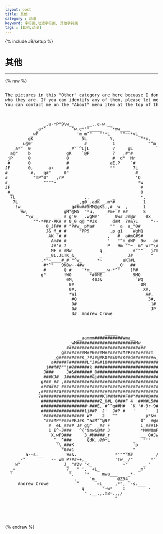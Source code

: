 ```yaml
---
layout: post
title: 其他
category : 动漫
keyword: 字符画,动漫字符画, 其他字符画
tags : [其他,动漫]
---
```

{% include JB/setup %}
# 其他
---
{% raw %}
<pre>

The pictures in this &quot;Other&quot; category are here becuase I don&#039;t know 
who they are. If you can identify any of them, please let me know. 
You can contact me on the &quot;About&quot; menu item at the top of the page.



               _,u-*P&quot;9\w__     __..e-w.__                                 
            _a*^          ^w.e*&#039;&quot;_____   `*mw____                          
          _wP               &#039;m_m^&quot;   &quot;&#039;*L    &quot;&quot;~~*vL__                     
        _gK                   5L         Y,          &quot;*x,_                 
      _u@0&#039;                ___ #          1             &quot;^m_               
   _a*&quot;  0               _#&quot; ^LjL         7     gL         `#r--x,_        
  a@&quot;    b              gK    `@P         7   ,#&quot;#           \_  &quot;^w       
 jP      0              0                 #  d&quot;  Mr            &quot;,   9w     
 #       0              #                aE,P    `#              #,  *#w   
JF       0,      a+     #                &quot;&quot;       7L              9,   &quot;g_ 
#         #,  _q#&quot;     0&quot;                          #               9_    Q 
#          &quot;mP&quot;0&quot;  _,rP                            &#039;Q             __7w   0 
#_             &quot;&quot;&quot;&quot;~                                *w             P#MW  E 
JF                                                   #               ?L  *K
 #_                                                  0                 aw# 
  7L                           ,,   _     _          *,         __       #&#039;
   7L                       _,g@_.adK _,m*#           1         #^6,     5_
    !w_                 __g#6w##5MM@gK5,,# _w  ,      1        g&#039;  9,     0
      9w,              gM&quot;@M5  &quot;*u,_   _#m+_# ##__    S_      _#   JFam,  5
        &quot;\w__  _   ___ # g&#039;0  _.wgM#&#039;     _0w# J#@W    0x_  _J@     ## &#039;# d
           &quot;&quot;-*#Kr-#K# # 0_0 q@ &quot;#JK      d#M  7#&amp;}L     &quot;--P       J#r 9g#
                0_JF## # &quot;P#w_ pMa#      &quot;&quot;  a  a_&quot;0#               jF   d&quot;
                J&amp; M_# #     &quot;PP9        ,p g1    WgMQ             a#L _#&quot; 
                 AK &quot;# #                ,   #  a#mC#9#            d&#039;JL/&quot;   
                  Am## #                &#039;   &quot;^m_dWP  9w   am    a#~ -&quot;   : 
                  J#&#039;# 7_               P   9m &quot;&quot;~ _m&quot;_wr&quot;\# _pP&quot;          
                  MF # #Mw           q_          _#&quot;&quot;&quot;   j#m^&quot;             
                __0L.JL!K_&amp;_         _          J#       &quot;                 
              .*&quot;~____#_# &quot;^w_      *~        uK]#L                        
               #*^&quot;   9K0w--4#w             _0&#039;  ##                        
               #       Q #    `*m_ ____.w-*^&quot;    ]M#                       
              g&quot;       !W0       *#0ME            9MQ                      
                        0M,       40J&amp;             `WQ_                    
                         0#                          0M_                   
                         0#,                          X#,                  
                         *W1                           A#,                 
                          #Q                            3#,                
                          0#                             ]#                
                          0#                             JP                
                          3#  Andrew Crowe                                 
                                                                           


                                       _____                          
                            __aammm###########Wma__                   
                         _wM#######################Mw_                
                       _###############################_              
                     _g########M##0###M#######M#P########m            
                   _g#########K_7#J#@#K0##E0##K##d########&amp;_          
                  a#####F#######L&quot;J#&amp;#10##########W#########L         
                j##M#@&quot;&quot;j#@######k ###########################g_      
               J###     J#&amp;#######_0###########################&amp;      
               ###KJ#  J##########&amp;j############################L     
              g###_## ,#########################################L     
              ###W### ###########################################     
             ,#######a###########################################     
             7########################K]##M####F##&quot;#####@########     
              #######################Z_0#L 0###F 4  ##W#L5#######     
              ##################~###E, #^^q##H#  `K &#039;#-9r-9#M####     
              #################1j##P  J&#039;  J#P #   &#039;    `   ]F0###     
              &#039;################ WP ___2   ^&quot;         __p*&amp;w _ ###     
               &quot;###MP*#####KJ#K &quot;a#M&quot;&quot;@9#            0&quot; _#@# J###     
                 #  eL_#### J# g@&quot;  _## F            I_###1F I10L     
                 1 E^-J###   ^{&quot;9mw&amp;@M# J            *M#W0mF I1&quot;      
                  X,wF9###     3_#M####_r            __ 0#Jw 0        
                   ^_ ^###      QdK..@@*L         _   &quot;&#039;&#039;    I        
                    &quot;\_###K                       &#039;p         f        
                      &quot;0##1                    ___&quot;         +         
       _a--s.__         9#&amp;._              *&#039;&quot;&quot;&quot;M#        _/          
     _-&quot;          -- wm P7##~+,_           &#039;Tw__/&quot;       *&quot;           
    w&quot;                 J_ &quot;#2v &quot;&lt;_            ~&quot;      _ &#039;             
  _+                    7_  &quot; &#039;,  +L_               _m&#039;               
  &quot;                      &quot;,    &quot;*     mwa___    _*-                   
                           ._    `m_        @Z94_                     
     Andrew Crowe           ^       =L_    ,*&quot;, `-s.___               
                              q       &quot;-w*    I         -             
                               &quot; .__.,.m3=.,,/                        
                                           &quot;                          
                                                                      


 </pre>
{% endraw %}
